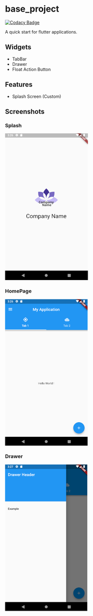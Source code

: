 # base_project

[![Codacy Badge](https://api.codacy.com/project/badge/Grade/00bdb99d5efe49e2b50f359584dffdcc)](https://app.codacy.com/app/HoussemTN/flutter_base_project?utm_source=github.com&utm_medium=referral&utm_content=HoussemTN/flutter_base_project&utm_campaign=Badge_Grade_Dashboard)

A quick start for flutter applications.
## Widgets
- TabBar
- Drawer
- Float Action Button
## Features
- Splash Screen (Custom)

## Screenshots

### Splash
 
<img src="https://github.com/HoussemTN/flutter_base_project/blob/master/images/splash.PNG?raw=true"/>
 
### HomePage

  <img src="https://github.com/HoussemTN/flutter_base_project/blob/master/images/Home.PNG?raw=true"/>
  
### Drawer

   <img  alt="Drawer" src="https://github.com/HoussemTN/flutter_base_project/blob/master/images/drawer.PNG?raw=true"/>
    
   

